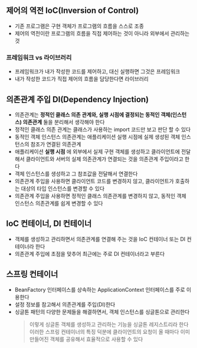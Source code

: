 ## 제어의 역전 IoC(Inversion of Control)
- 기존 프로그램은 구현 객체가 프로그램의 흐름을 스스로 조종
- 제어의 역전이란 프로그램의 흐름을 직접 제어하는 것이 아니라 외부에서 관리하는 것

### 프레임워크 vs 라이브러리
- 프레임워크가 내가 작성한 코드를 제어하고, 대신 실행하면 그것은 프레임워크
- 내가 작성한 코드가 직접 제어의 흐름을 담당한다면 라이브러리

## 의존관계 주입 DI(Dependency Injection)
- 의존관계는 __정적인 클래스 의존 관계와, 실행 시점에 결정되는 동적인 객체(인스턴스) 의존관계__ 둘을 분리해서 생각해야 한다
- 정적인 클래스 의존 관계는 클래스가 사용하는 import 코드만 보고 판단 할 수 있다
- 동적인 객체 인스턴스 의존관계는 애플리케이션 실행 시점에 실제 생성된 객체 인스턴스의 참조가 연결된 의존관계
- 애플리케이션 __실행 시점__ 에 외부에서 실제 구현 객체를 생성하고 클라이언트에 전달해서 클라이언트와 서버의 실제 의존관계가 연결되는 것을 의존관계 주입이라고 한다
- 객체 인스턴스를 생성하고 그 참조값을 전달해서 연결한다
- 의존관계 주입을 사용하면 클라이언트 코드를 변경하지 않고, 클라이언트가 호출하는 대상의 타입 인스턴스를 변경할 수 있다
- 의존관계 주입을 사용하면 정적인 클래스 의존관계를 변경하지 않고, 동적인 객체 인스턴스 의존관계를 쉽게 변경할 수 있다

## IoC 컨테이너, DI 컨테이너
-  객체를 생성하고 관리하면서 의존관계를 연결해 주는 것을 IoC 컨테이너 또는 DI 컨테이너라 한다
-  의존관계 주입에 초점을 맞추어 최근에는 주로 DI 컨테이너라고 부른다

## 스프링 컨테이너
- BeanFactory 인터페이스를 상속하는 ApplicationContext 인터페이스를 주로 이용한다
- 설정 정보를 참고해서 의존관계를 주입(DI)한다
- 싱글톤 패턴의 다양한 문제들을 해결하면서, 객체 인스턴스를 싱글톤으로 관리한다
  > 이렇게 싱글톤 객체를 생성하고 관리하는 기능을 싱글톤 레지스트리라 한다<br/>
  > 이러한 스프링 컨테이너의 특징 덕분에 클라이언트의 요청이 올 때마다 이미 만들어진 객체를 공유해서 효율적으로 사용할 수 있다


